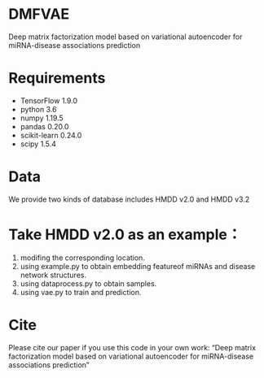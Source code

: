 # DMFVAE
Deep matrix factorization model based on variational autoencoder for miRNA-disease associations prediction

# Requirements
* TensorFlow 1.9.0
* python 3.6
* numpy 1.19.5
* pandas 0.20.0
* scikit-learn 0.24.0
* scipy 1.5.4

# Data
We provide two kinds of database includes HMDD v2.0 and HMDD v3.2

# Take HMDD v2.0 as an example：
1. modifing the corresponding location. 
2. using example.py to obtain embedding featureof miRNAs and disease network structures.  
1. using dataprocess.py to obtain samples.
2. using vae.py to train and prediction. 

# Cite
Please cite our paper if you use this code in your own work:
“Deep matrix factorization model based on variational autoencoder for miRNA-disease associations prediction”
